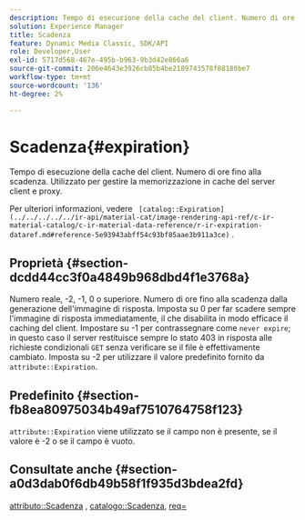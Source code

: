 ```yaml
---
description: Tempo di esecuzione della cache del client. Numero di ore fino alla scadenza. Utilizzato per gestire la memorizzazione in cache del server client e proxy.
solution: Experience Manager
title: Scadenza
feature: Dynamic Media Classic, SDK/API
role: Developer,User
exl-id: 5717d568-467e-495b-b963-9b3d42e866a6
source-git-commit: 206e4643e3926cb85b4be2189743578f88180be7
workflow-type: tm+mt
source-wordcount: '136'
ht-degree: 2%

---
```


# Scadenza{#expiration}

Tempo di esecuzione della cache del client. Numero di ore fino alla scadenza. Utilizzato per gestire la memorizzazione in cache del server client e proxy.

Per ulteriori informazioni, vedere ` [catalog::Expiration](../../../../../ir-api/material-cat/image-rendering-api-ref/c-ir-material-catalog/c-ir-material-data-reference/r-ir-expiration-dataref.md#reference-5e93943abff54c93bf85aae3b911a3ce)` .

## Proprietà {#section-dcdd44cc3f0a4849b968dbd4f1e3768a}

Numero reale, -2, -1, 0 o superiore. Numero di ore fino alla scadenza dalla generazione dell&#39;immagine di risposta. Imposta su 0 per far scadere sempre l&#39;immagine di risposta immediatamente, il che disabilita in modo efficace il caching del client. Impostare su -1 per contrassegnare come `never expire`; in questo caso il server restituisce sempre lo stato 403 in risposta alle richieste condizionali `GET` senza verificare se il file è effettivamente cambiato. Imposta su -2 per utilizzare il valore predefinito fornito da `attribute::Expiration`.

## Predefinito {#section-fb8ea80975034b49af7510764758f123}

`attribute::Expiration` viene utilizzato se il campo non è presente, se il valore è -2 o se il campo è vuoto.

## Consultate anche {#section-a0d3dab0f6db49b58f1f935d3bdea2fd}

[attributo::Scadenza](../../../../../ir-api/material-cat/image-rendering-api-ref/c-ir-material-catalog/c-ir-attributes-reference/r-ir-expiration.md#reference-0f68ad8199c64bd4bc8d27dd78b7d996) ,  [catalogo::Scadenza](../../../../../ir-api/material-cat/image-rendering-api-ref/c-ir-material-catalog/c-ir-material-data-reference/r-ir-expiration-dataref.md#reference-5e93943abff54c93bf85aae3b911a3ce),  [req=](../../../../../ir-api/http-protocol/image-rendering-api-ref/c-ir-http-protocol-ref/c-ir-http-protocol-command-reference/r-ir-req.md#reference-792b1a663fb64261bd2de2a209b847fb)

